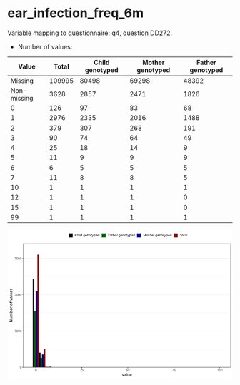 # ear_infection_freq_6m
Variable mapping to questionnaire: q4, question DD272.
- Number of values:

| Value | Total | Child genotyped | Mother genotyped | Father genotyped |
| ----- | ----- | --------------- | ---------------- | ---------------- |
| Missing | 109995 | 80498 | 69298 | 48392 |
| Non-missing | 3628 | 2857 | 2471 | 1826 |
| 0 | 126 | 97 | 83 | 68 |
| 1 | 2976 | 2335 | 2016 | 1488 |
| 2 | 379 | 307 | 268 | 191 |
| 3 | 90 | 74 | 64 | 49 |
| 4 | 25 | 18 | 14 | 9 |
| 5 | 11 | 9 | 9 | 9 |
| 6 | 6 | 5 | 5 | 5 |
| 7 | 11 | 8 | 8 | 5 |
| 10 | 1 | 1 | 1 | 1 |
| 12 | 1 | 1 | 1 | 0 |
| 15 | 1 | 1 | 1 | 0 |
| 99 | 1 | 1 | 1 | 1 |



![](ear_infection_freq_6m_n.png)



